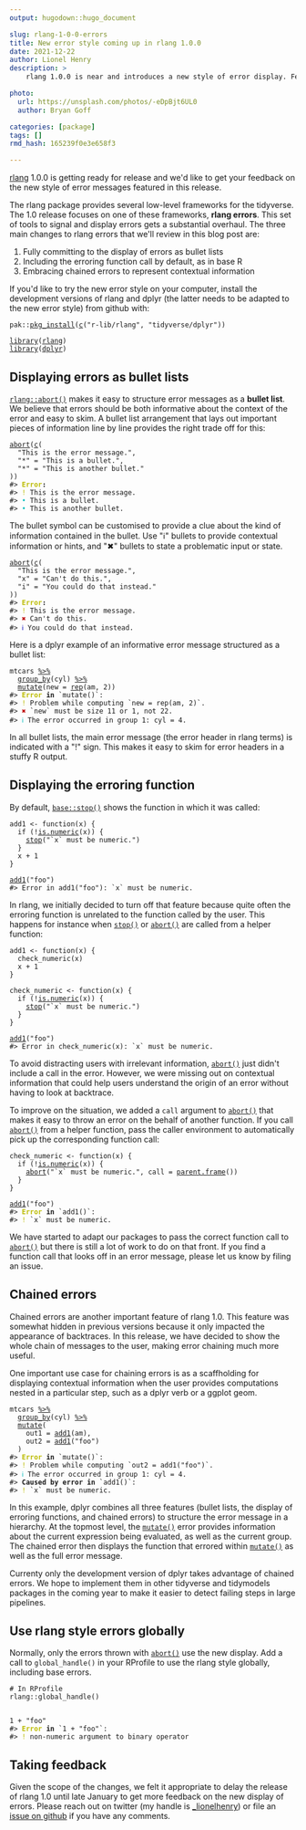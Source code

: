```yaml
---
output: hugodown::hugo_document

slug: rlang-1-0-0-errors
title: New error style coming up in rlang 1.0.0
date: 2021-12-22
author: Lionel Henry
description: >
    rlang 1.0.0 is near and introduces a new style of error display. Feedback welcome!

photo:
  url: https://unsplash.com/photos/-eDpBjt6UL0
  author: Bryan Goff

categories: [package]
tags: []
rmd_hash: 165239f0e3e658f3

---
```


<!--
TODO:
* [x] Look over / edit the post's title in the yaml
* [x] Edit (or delete) the description; note this appears in the Twitter card
* [x] Pick category and tags (see existing with [`hugodown::tidy_show_meta()`](https://rdrr.io/pkg/hugodown/man/use_tidy_post.html))
* [x] Find photo & update yaml metadata
* [x] Create `thumbnail-sq.jpg`; height and width should be equal
* [x] Create `thumbnail-wd.jpg`; width should be >5x height
* [ ] [`hugodown::use_tidy_thumbnails()`](https://rdrr.io/pkg/hugodown/man/use_tidy_post.html)
* [ ] Add intro sentence, e.g. the standard tagline for the package
* [ ] [`usethis::use_tidy_thanks()`](https://usethis.r-lib.org/reference/use_tidy_thanks.html)
-->

[rlang](https://rlang.r-lib.org/) 1.0.0 is getting ready for release and we'd like to get your feedback on the new style of error messages featured in this release.

The rlang package provides several low-level frameworks for the tidyverse. The 1.0 release focuses on one of these frameworks, **rlang errors**. This set of tools to signal and display errors gets a substantial overhaul. The three main changes to rlang errors that we'll review in this blog post are:

1.  Fully committing to the display of errors as bullet lists
2.  Including the erroring function call by default, as in base R
3.  Embracing chained errors to represent contextual information

If you'd like to try the new error style on your computer, install the development versions of rlang and dplyr (the latter needs to be adapted to the new error style) from github with:

<div class="highlight">

<pre class='chroma'><code class='language-r' data-lang='r'><span class='nf'>pak</span><span class='nf'>::</span><span class='nf'><a href='http://pak.r-lib.org/reference/pkg_install.html'>pkg_install</a></span><span class='o'>(</span><span class='nf'><a href='https://rdrr.io/r/base/c.html'>c</a></span><span class='o'>(</span><span class='s'>"r-lib/rlang"</span>, <span class='s'>"tidyverse/dplyr"</span><span class='o'>)</span><span class='o'>)</span></code></pre>

</div>

<div class="highlight">

<pre class='chroma'><code class='language-r' data-lang='r'><span class='kr'><a href='https://rdrr.io/r/base/library.html'>library</a></span><span class='o'>(</span><span class='nv'><a href='https://rlang.r-lib.org'>rlang</a></span><span class='o'>)</span>
<span class='kr'><a href='https://rdrr.io/r/base/library.html'>library</a></span><span class='o'>(</span><span class='nv'><a href='https://dplyr.tidyverse.org'>dplyr</a></span><span class='o'>)</span></code></pre>

</div>

## Displaying errors as bullet lists

[`rlang::abort()`](https://rlang.r-lib.org/reference/abort.html) makes it easy to structure error messages as a **bullet list**. We believe that errors should be both informative about the context of the error and easy to skim. A bullet list arrangement that lays out important pieces of information line by line provides the right trade off for this:

<div class="highlight">

<pre class='chroma'><code class='language-r' data-lang='r'><span class='nf'><a href='https://rlang.r-lib.org/reference/abort.html'>abort</a></span><span class='o'>(</span><span class='nf'><a href='https://rdrr.io/r/base/c.html'>c</a></span><span class='o'>(</span>
  <span class='s'>"This is the error message."</span>,
  <span class='s'>"*"</span> <span class='o'>=</span> <span class='s'>"This is a bullet."</span>,
  <span class='s'>"*"</span> <span class='o'>=</span> <span class='s'>"This is another bullet."</span>
<span class='o'>)</span><span class='o'>)</span>
<span class='c'>#&gt; <span style='color: #BBBB00; font-weight: bold;'>Error</span><span style='font-weight: bold;'>:</span></span>
<span class='c'>#&gt; <span style='color: #BBBB00;'>!</span> This is the error message.</span>
<span class='c'>#&gt; <span style='color: #00BBBB;'>•</span> This is a bullet.</span>
<span class='c'>#&gt; <span style='color: #00BBBB;'>•</span> This is another bullet.</span></code></pre>

</div>

The bullet symbol can be customised to provide a clue about the kind of information contained in the bullet. Use "ℹ" bullets to provide contextual information or hints, and "✖" bullets to state a problematic input or state.

<div class="highlight">

<pre class='chroma'><code class='language-r' data-lang='r'><span class='nf'><a href='https://rlang.r-lib.org/reference/abort.html'>abort</a></span><span class='o'>(</span><span class='nf'><a href='https://rdrr.io/r/base/c.html'>c</a></span><span class='o'>(</span>
  <span class='s'>"This is the error message."</span>,
  <span class='s'>"x"</span> <span class='o'>=</span> <span class='s'>"Can't do this."</span>,
  <span class='s'>"i"</span> <span class='o'>=</span> <span class='s'>"You could do that instead."</span>
<span class='o'>)</span><span class='o'>)</span>
<span class='c'>#&gt; <span style='color: #BBBB00; font-weight: bold;'>Error</span><span style='font-weight: bold;'>:</span></span>
<span class='c'>#&gt; <span style='color: #BBBB00;'>!</span> This is the error message.</span>
<span class='c'>#&gt; <span style='color: #BB0000;'>✖</span> Can't do this.</span>
<span class='c'>#&gt; <span style='color: #0000BB;'>ℹ</span> You could do that instead.</span></code></pre>

</div>

Here is a dplyr example of an informative error message structured as a bullet list:

<div class="highlight">

<pre class='chroma'><code class='language-r' data-lang='r'><span class='nv'>mtcars</span> <span class='o'><a href='https://magrittr.tidyverse.org/reference/pipe.html'>%&gt;%</a></span>
  <span class='nf'><a href='https://dplyr.tidyverse.org/reference/group_by.html'>group_by</a></span><span class='o'>(</span><span class='nv'>cyl</span><span class='o'>)</span> <span class='o'><a href='https://magrittr.tidyverse.org/reference/pipe.html'>%&gt;%</a></span>
  <span class='nf'><a href='https://dplyr.tidyverse.org/reference/mutate.html'>mutate</a></span><span class='o'>(</span>new <span class='o'>=</span> <span class='nf'><a href='https://rdrr.io/r/base/rep.html'>rep</a></span><span class='o'>(</span><span class='nv'>am</span>, <span class='m'>2</span><span class='o'>)</span><span class='o'>)</span>
<span class='c'>#&gt; <span style='color: #BBBB00; font-weight: bold;'>Error</span><span style='font-weight: bold;'> in </span><span style='font-weight: bold; font-weight: 100;'>`mutate()`:</span></span>
<span class='c'>#&gt; <span style='color: #BBBB00;'>!</span> Problem while computing `new = rep(am, 2)`.</span>
<span class='c'>#&gt; <span style='color: #BB0000;'>✖</span> `new` must be size 11 or 1, not 22.</span>
<span class='c'>#&gt; <span style='color: #00BBBB;'>ℹ</span> The error occurred in group 1: cyl = 4.</span></code></pre>

</div>

In all bullet lists, the main error message (the error header in rlang terms) is indicated with a "!" sign. This makes it easy to skim for error headers in a stuffy R output.

## Displaying the erroring function

By default, [`base::stop()`](https://rdrr.io/r/base/stop.html) shows the function in which it was called:

<div class="highlight">

<pre class='chroma'><code class='language-r' data-lang='r'><span class='nv'>add1</span> <span class='o'>&lt;-</span> <span class='kr'>function</span><span class='o'>(</span><span class='nv'>x</span><span class='o'>)</span> <span class='o'>&#123;</span>
  <span class='kr'>if</span> <span class='o'>(</span><span class='o'>!</span><span class='nf'><a href='https://rdrr.io/r/base/numeric.html'>is.numeric</a></span><span class='o'>(</span><span class='nv'>x</span><span class='o'>)</span><span class='o'>)</span> <span class='o'>&#123;</span>
    <span class='kr'><a href='https://rdrr.io/r/base/stop.html'>stop</a></span><span class='o'>(</span><span class='s'>"`x` must be numeric."</span><span class='o'>)</span>
  <span class='o'>&#125;</span>
  <span class='nv'>x</span> <span class='o'>+</span> <span class='m'>1</span>
<span class='o'>&#125;</span>

<span class='nf'><a href='https://rdrr.io/r/stats/add1.html'>add1</a></span><span class='o'>(</span><span class='s'>"foo"</span><span class='o'>)</span>
<span class='c'>#&gt; Error in add1("foo"): `x` must be numeric.</span></code></pre>

</div>

In rlang, we initially decided to turn off that feature because quite often the erroring function is unrelated to the function called by the user. This happens for instance when [`stop()`](https://rdrr.io/r/base/stop.html) or [`abort()`](https://rlang.r-lib.org/reference/abort.html) are called from a helper function:

<div class="highlight">

<pre class='chroma'><code class='language-r' data-lang='r'><span class='nv'>add1</span> <span class='o'>&lt;-</span> <span class='kr'>function</span><span class='o'>(</span><span class='nv'>x</span><span class='o'>)</span> <span class='o'>&#123;</span>
  <span class='nf'>check_numeric</span><span class='o'>(</span><span class='nv'>x</span><span class='o'>)</span>
  <span class='nv'>x</span> <span class='o'>+</span> <span class='m'>1</span>
<span class='o'>&#125;</span>

<span class='nv'>check_numeric</span> <span class='o'>&lt;-</span> <span class='kr'>function</span><span class='o'>(</span><span class='nv'>x</span><span class='o'>)</span> <span class='o'>&#123;</span>
  <span class='kr'>if</span> <span class='o'>(</span><span class='o'>!</span><span class='nf'><a href='https://rdrr.io/r/base/numeric.html'>is.numeric</a></span><span class='o'>(</span><span class='nv'>x</span><span class='o'>)</span><span class='o'>)</span> <span class='o'>&#123;</span>
    <span class='kr'><a href='https://rdrr.io/r/base/stop.html'>stop</a></span><span class='o'>(</span><span class='s'>"`x` must be numeric."</span><span class='o'>)</span>
  <span class='o'>&#125;</span>
<span class='o'>&#125;</span>

<span class='nf'><a href='https://rdrr.io/r/stats/add1.html'>add1</a></span><span class='o'>(</span><span class='s'>"foo"</span><span class='o'>)</span>
<span class='c'>#&gt; Error in check_numeric(x): `x` must be numeric.</span></code></pre>

</div>

To avoid distracting users with irrelevant information, [`abort()`](https://rlang.r-lib.org/reference/abort.html) just didn't include a call in the error. However, we were missing out on contextual information that could help users understand the origin of an error without having to look at backtrace.

To improve on the situation, we added a `call` argument to [`abort()`](https://rlang.r-lib.org/reference/abort.html) that makes it easy to throw an error on the behalf of another function. If you call [`abort()`](https://rlang.r-lib.org/reference/abort.html) from a helper function, pass the caller environment to automatically pick up the corresponding function call:

<div class="highlight">

<pre class='chroma'><code class='language-r' data-lang='r'><span class='nv'>check_numeric</span> <span class='o'>&lt;-</span> <span class='kr'>function</span><span class='o'>(</span><span class='nv'>x</span><span class='o'>)</span> <span class='o'>&#123;</span>
  <span class='kr'>if</span> <span class='o'>(</span><span class='o'>!</span><span class='nf'><a href='https://rdrr.io/r/base/numeric.html'>is.numeric</a></span><span class='o'>(</span><span class='nv'>x</span><span class='o'>)</span><span class='o'>)</span> <span class='o'>&#123;</span>
    <span class='nf'><a href='https://rlang.r-lib.org/reference/abort.html'>abort</a></span><span class='o'>(</span><span class='s'>"`x` must be numeric."</span>, call <span class='o'>=</span> <span class='nf'><a href='https://rdrr.io/r/base/sys.parent.html'>parent.frame</a></span><span class='o'>(</span><span class='o'>)</span><span class='o'>)</span>
  <span class='o'>&#125;</span>
<span class='o'>&#125;</span>

<span class='nf'><a href='https://rdrr.io/r/stats/add1.html'>add1</a></span><span class='o'>(</span><span class='s'>"foo"</span><span class='o'>)</span>
<span class='c'>#&gt; <span style='color: #BBBB00; font-weight: bold;'>Error</span><span style='font-weight: bold;'> in </span><span style='font-weight: bold; font-weight: 100;'>`add1()`:</span></span>
<span class='c'>#&gt; <span style='color: #BBBB00;'>!</span> `x` must be numeric.</span></code></pre>

</div>

We have started to adapt our packages to pass the correct function call to [`abort()`](https://rlang.r-lib.org/reference/abort.html) but there is still a lot of work to do on that front. If you find a function call that looks off in an error message, please let us know by filing an issue.

## Chained errors

Chained errors are another important feature of rlang 1.0. This feature was somewhat hidden in previous versions because it only impacted the appearance of backtraces. In this release, we have decided to show the whole chain of messages to the user, making error chaining much more useful.

One important use case for chaining errors is as a scaffholding for displaying contextual information when the user provides computations nested in a particular step, such as a dplyr verb or a ggplot geom.

<div class="highlight">

<pre class='chroma'><code class='language-r' data-lang='r'><span class='nv'>mtcars</span> <span class='o'><a href='https://magrittr.tidyverse.org/reference/pipe.html'>%&gt;%</a></span>
  <span class='nf'><a href='https://dplyr.tidyverse.org/reference/group_by.html'>group_by</a></span><span class='o'>(</span><span class='nv'>cyl</span><span class='o'>)</span> <span class='o'><a href='https://magrittr.tidyverse.org/reference/pipe.html'>%&gt;%</a></span>
  <span class='nf'><a href='https://dplyr.tidyverse.org/reference/mutate.html'>mutate</a></span><span class='o'>(</span>
    out1 <span class='o'>=</span> <span class='nf'><a href='https://rdrr.io/r/stats/add1.html'>add1</a></span><span class='o'>(</span><span class='nv'>am</span><span class='o'>)</span>,
    out2 <span class='o'>=</span> <span class='nf'><a href='https://rdrr.io/r/stats/add1.html'>add1</a></span><span class='o'>(</span><span class='s'>"foo"</span><span class='o'>)</span>
  <span class='o'>)</span>
<span class='c'>#&gt; <span style='color: #BBBB00; font-weight: bold;'>Error</span><span style='font-weight: bold;'> in </span><span style='font-weight: bold; font-weight: 100;'>`mutate()`:</span></span>
<span class='c'>#&gt; <span style='color: #BBBB00;'>!</span> Problem while computing `out2 = add1("foo")`.</span>
<span class='c'>#&gt; <span style='color: #00BBBB;'>ℹ</span> The error occurred in group 1: cyl = 4.</span>
<span class='c'>#&gt; <span style='font-weight: bold;'>Caused by error in </span><span style='font-weight: bold; font-weight: 100;'>`add1()`:</span></span>
<span class='c'>#&gt; <span style='color: #BBBB00;'>!</span> `x` must be numeric.</span></code></pre>

</div>

In this example, dplyr combines all three features (bullet lists, the display of erroring functions, and chained errors) to structure the error message in a hierarchy. At the topmost level, the [`mutate()`](https://dplyr.tidyverse.org/reference/mutate.html) error provides information about the current expression being evaluated, as well as the current group. The chained error then displays the function that errored within [`mutate()`](https://dplyr.tidyverse.org/reference/mutate.html) as well as the full error message.

Currenty only the development version of dplyr takes advantage of chained errors. We hope to implement them in other tidyverse and tidymodels packages in the coming year to make it easier to detect failing steps in large pipelines.

## Use rlang style errors globally

Normally, only the errors thrown with [`abort()`](https://rlang.r-lib.org/reference/abort.html) use the new display. Add a call to `global_handle()` in your RProfile to use the rlang style globally, including base errors.

<div class="highlight">

<pre class='chroma'><code class='language-r' data-lang='r'><span class='c'># In RProfile</span>
<span class='nf'>rlang</span><span class='nf'>::</span><span class='nf'>global_handle</span><span class='o'>(</span><span class='o'>)</span></code></pre>

</div>

<div class="highlight">

<pre class='chroma'><code class='language-r' data-lang='r'>
<span class='m'>1</span> <span class='o'>+</span> <span class='s'>"foo"</span>
<span class='c'>#&gt; <span style='color: #BBBB00; font-weight: bold;'>Error</span><span style='font-weight: bold;'> in </span><span style='font-weight: bold; font-weight: 100;'>`1 + "foo"`:</span></span>
<span class='c'>#&gt; <span style='color: #BBBB00;'>!</span> non-numeric argument to binary operator</span>
</code></pre>

</div>

## Taking feedback

Given the scope of the changes, we felt it appropriate to delay the release of rlang 1.0 until late January to get more feedback on the new display of errors. Please reach out on twitter (my handle is [\_lionelhenry](https://twitter.com/_lionelhenry/)) or file an [issue on github](https://github.com/r-lib/rlang) if you have any comments.

